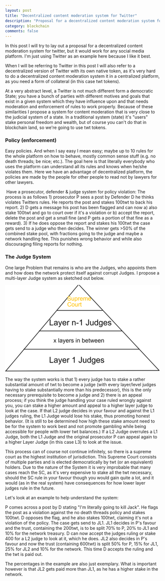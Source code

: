 ```yaml
---
layout: post
title: "Decentralized content moderation system for Twitter"
description: "Proposal for a decentralized content moderation system for social media"
category: blockchain
comments: false
---
```

In this post I will try to lay out a proposal for a decentralized content moderation system for twitter, but it would work for any social media platform. I'm just using Twitter as an example here because I like it best.

When I will be referring to Twitter in this post I will also refer to a decentralized version of Twitter with its own native token, as it's very hard to do a decentralized content moderation system it in a centralized platform, as you need a form of collateral (in this case twt tokens).

At a very abstract level, a Twitter is not much different form a democratic State; you have a bunch of parties with different motives and goals that exist in a given system which they have influence upon and that needs moderation and enforcement of rules to work properly. Because of these similarities I propose a system for content moderation that is very close to the judicial system of a state. In a traditional system (state) it's "users" stake personal freedom and wealth, but of course you can't do that in blockchain land, so we're going to use twt tokens.

### Policy (enforcement)

Easy policies. And when I say easy I mean easy; maybe up to 10 rules for the whole platform on how to behave, mostly common sense stuff (e.g. no death threads; be nice; etc.). The goal here is that literally everybody who uses the platform can understand all its rules and knows when he/she violates them. Here we have an advantage of decentralized platform, the policies are made by the people for other people to read not by lawyers for other lawyers.

 Have a prosecutor, defender & judge system for policy violation: The process is as follows 1) prosecutor P sees a post by Defender D he thinks violates Twitters rules. He reports the post and stakes 100twt to back his report. 2) D gets a message his post has been flagged and can now a) also stake 100twt and go to court over if it's a violation or b) accept the report, delete the post and get a small fine (and P gets a portion of that fine as a reward). 3) If he does oppose the report and stakes his 100twt the case gets send to a judge who then decides. The winner gets >50% of the combined stake pool, with fractions going to the judge and maybe a network handling fee. This punishes wrong behavior and while also discouraging filing reports for nothing.
 
### The Judge System

One large Problem that remains is who are the Judges, who appoints them and how does the network protect itself against corrupt Judges. I propose a multi-layer Judge system as sketched out below.

<img src="/img/twitter_judge_layers.png" alt="title">

The way the system works is that 1) every judge has to stake a rather substantial amount of twt to become a judge (with every layer/level judges having to stake substantially more than his predecessor), this is the only necessary prerequisite to become a judge and 2) there is an appeal process; if you think the judge handling your case ruled wrongly against you, you can stake a higher amount and appeal to a higher layer judge to look at the case. If that L2 judge decides in your favour and against the L1 judges ruling, the L1 Judge would lose his stake, thus promoting honest behavior. (It is still to be determined how high these stake amount need to be for the system to work best and not promote gambling while being accessible for people with lower twt balances.) If a L2 Judge overrules a L1 Judge, both the L1 Judge and the original prosecutor P can appeal again to a higher Layer Judge (in this case L3) to look at the issue.

This process can of course not continue infinitely, so there is a supreme court as the highest institution of jurisdiction. This Supreme Court consists of multiple parties and is elected democratically by twt (or an equivalent) holders. Due to the nature of the System it is very improbable that many cases reach the SC, as it's very expensive to stake all the twt necessary, should the SC rule in your favour though you would gain quite a lot, and it would (as in the real system) have consequences for how lower layer judges rule in the future.

Let's look at an example to help understand the system:

P comes across a post by D stating "I'm literally going to kill Jack". He flags the post as a violation against the no death threads policy and stakes 100twt. D opposes the flag, and he also stakes 100twt, claiming it's not a violation of the policy. The case gets send to JL1. JL1 decides in P's favour and the trust, containing the 200twt, is to be split 70% to P, 20% to JL1 and 10% for the network treasury. D can now accept the judges ruling or stake 400 for a L2 judge to look at it, which he does. JL2 also decides in P's favour and now the trust (containing 600twt) is split 50% for P, 15% for JL1, 25% for JL2 and 10% for the network. This time D accepts the ruling and the twt is paid out.

The percentages in the example are also just exemplary. What is important however is that JL2 gets paid more than JL1, as he has a higher stake in the network.

